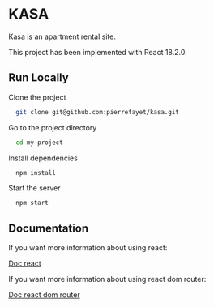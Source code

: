 
# KASA

Kasa is an apartment rental site. 

This project has been implemented with React 18.2.0.
## Run Locally

Clone the project

```bash
  git clone git@github.com:pierrefayet/kasa.git
```

Go to the project directory

```bash
  cd my-project
```

Install dependencies

```bash
  npm install
```
Start the server

```bash
  npm start
```


## Documentation

If you want more information about using react:

[Doc react](https://fr.reactjs.org/)

If you want more information about using react dom router:

[Doc react dom router](https://reactrouter.com/en/main)